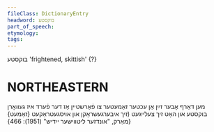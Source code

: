 ```yaml
---
fileClass: DictionaryEntry
headword: בוקסטע
part_of_speech: 
etymology: 
tags: 
---
```

בוקסטע
'frightened, skittish' {?}

NORTHEASTERN
==============

מען דאַרף אָבער זײַן אַן עכטער זאַמעטער צו פֿאַרשטיין אַז דער פֿערד איז געוואָרן בוקסטע און האָט זיך צעלייגעט (זיך איבערגעשראָקן און אויסגעטראַקעט {זאַמעט}
{מאַרק, "אונדזער ליטווישער ייִדיש" (1951): 466}

